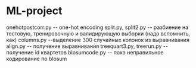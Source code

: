 # ML-project
onehotpostcorr.py -- one-hot encoding
split.py, split2.py -- разбиение на тестовую, тренировочную и валидирующую выборки (надо вспомнить, как)
columns.py --выделение 300 случайных колонок из выравнивания
align.py -- получение выравнивания
treequart3.py, treerun.py -- получение id квартетов
blosumcode.py -- пока неправильное кодирование по blosum
